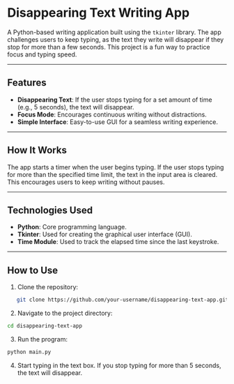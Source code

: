 # Disappearing Text Writing App

A Python-based writing application built using the `tkinter` library. The app challenges users to keep typing, as the text they write will disappear if they stop for more than a few seconds. This project is a fun way to practice focus and typing speed.

---

## Features

- **Disappearing Text**: If the user stops typing for a set amount of time (e.g., 5 seconds), the text will disappear.
- **Focus Mode**: Encourages continuous writing without distractions.
- **Simple Interface**: Easy-to-use GUI for a seamless writing experience.

---

## How It Works

The app starts a timer when the user begins typing. If the user stops typing for more than the specified time limit, the text in the input area is cleared. This encourages users to keep writing without pauses.

---

## Technologies Used

- **Python**: Core programming language.
- **Tkinter**: Used for creating the graphical user interface (GUI).
- **Time Module**: Used to track the elapsed time since the last keystroke.

---

## How to Use

1. Clone the repository:

```bash
   git clone https://github.com/your-username/disappearing-text-app.git
```
2. Navigate to the project directory:

```bash
cd disappearing-text-app
```
3. Run the program:

```bash
python main.py
```
4. Start typing in the text box. If you stop typing for more than 5 seconds, the text will disappear.
